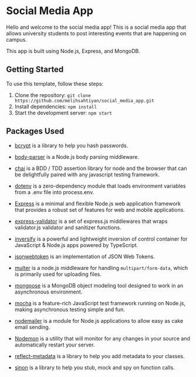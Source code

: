 # Social Media App

Hello and welcome to the social media app! This is a social media app that allows university students to post interesting events that are happening on campus.

This app is built using Node.js, Express, and MongoDB.

## Getting Started

To use this template, follow these steps:

1. Clone the repository: `git clone https://github.com/melihsahtiyan/social_media_app.git`
2. Install dependencies: `npm install`
3. Start the development server: `npm start`

## Packages Used

- [bcrypt](https://www.npmjs.com/package/bcrypt) is a library to help you hash passwords.

- [body-parser](https://www.npmjs.com/package/body-parser) is a Node.js body parsing middleware.

- [chai](https://www.chaijs.com/) is a BDD / TDD assertion library for node and the browser that can be delightfully paired with any javascript testing framework.

- [dotenv](https://www.npmjs.com/package/dotenv) is a zero-dependency module that loads environment variables from a .env file into process.env.

- [Express](https://expressjs.com/) is a minimal and flexible Node.js web application framework that provides a robust set of features for web and mobile applications.

- [express-validator](https://express-validator.github.io/docs/) is a set of express.js middlewares that wraps validator.js validator and sanitizer functions.

- [inversify](https://inversify.io/) is a powerful and lightweight inversion of control container for JavaScript & Node.js apps powered by TypeScript.

- [jsonwebtoken](https://www.npmjs.com/package/jsonwebtoken) is an implementation of JSON Web Tokens.

- [multer](https://www.npmjs.com/package/multer) is a node.js middleware for handling `multipart/form-data`, which is primarily used for uploading files.

- [mongoose](https://mongoosejs.com/) is a MongoDB object modeling tool designed to work in an asynchronous environment.

- [mocha](https://mochajs.org/) is a feature-rich JavaScript test framework running on Node.js, making asynchronous testing simple and fun.

- [nodemailer](https://nodemailer.com/about/) is a module for Node.js applications to allow easy as cake email sending.

- [Nodemon](https://nodemon.io/) is a utility that will monitor for any changes in your source and automatically restart your server.

- [reflect-metadata](https://www.npmjs.com/package/reflect-metadata) is a library to help you add metadata to your classes.

- [sinon](https://sinonjs.org/) is a library to help you stub, mock and spy on function calls.
